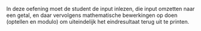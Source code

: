 In deze oefening moet de student de input inlezen, die input omzetten naar een getal, en daar vervolgens mathematische bewerkingen op doen (optellen en modulo) om uiteindelijk het eindresultaat terug uit te printen.